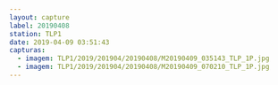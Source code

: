 ```yaml
---
layout: capture
label: 20190408
station: TLP1
date: 2019-04-09 03:51:43
capturas:
  - imagem: TLP1/2019/201904/20190408/M20190409_035143_TLP_1P.jpg
  - imagem: TLP1/2019/201904/20190408/M20190409_070210_TLP_1P.jpg
---
```

